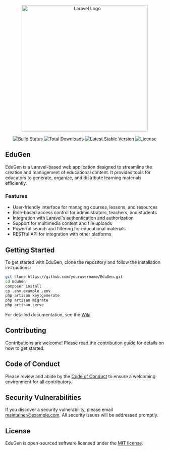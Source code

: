 <p align="center"><img src="https://raw.githubusercontent.com/laravel/art/master/logo-lockup/5%20SVG/2%20CMYK/1%20Full%20Color/laravel-logolockup-cmyk-red.svg" width="400" alt="Laravel Logo"></p>

<p align="center">
<a href="https://github.com/yourusername/EduGen/actions"><img src="https://github.com/yourusername/EduGen/workflows/tests/badge.svg" alt="Build Status"></a>
<a href="https://packagist.org/packages/yourusername/edugen"><img src="https://img.shields.io/packagist/dt/yourusername/edugen" alt="Total Downloads"></a>
<a href="https://packagist.org/packages/yourusername/edugen"><img src="https://img.shields.io/packagist/v/yourusername/edugen" alt="Latest Stable Version"></a>
<a href="https://packagist.org/packages/yourusername/edugen"><img src="https://img.shields.io/packagist/l/yourusername/edugen" alt="License"></a>
</p>

## EduGen

EduGen is a Laravel-based web application designed to streamline the creation and management of educational content. It provides tools for educators to generate, organize, and distribute learning materials efficiently.

### Features

- User-friendly interface for managing courses, lessons, and resources
- Role-based access control for administrators, teachers, and students
- Integration with Laravel's authentication and authorization
- Support for multimedia content and file uploads
- Powerful search and filtering for educational materials
- RESTful API for integration with other platforms

## Getting Started

To get started with EduGen, clone the repository and follow the installation instructions:

```bash
git clone https://github.com/yourusername/EduGen.git
cd EduGen
composer install
cp .env.example .env
php artisan key:generate
php artisan migrate
php artisan serve
```

For detailed documentation, see the [Wiki](https://github.com/yourusername/EduGen/wiki).

## Contributing

Contributions are welcome! Please read the [contribution guide](CONTRIBUTING.md) for details on how to get started.

## Code of Conduct

Please review and abide by the [Code of Conduct](CODE_OF_CONDUCT.md) to ensure a welcoming environment for all contributors.

## Security Vulnerabilities

If you discover a security vulnerability, please email [maintainer@example.com](mailto:maintainer@example.com). All security issues will be addressed promptly.

## License

EduGen is open-sourced software licensed under the [MIT license](https://opensource.org/licenses/MIT).
